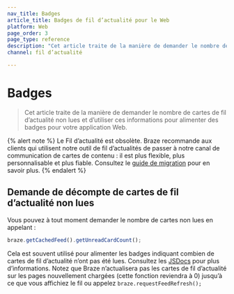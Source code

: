 ```yaml
---
nav_title: Badges
article_title: Badges de fil d’actualité pour le Web
platform: Web
page_order: 3
page_type: reference
description: "Cet article traite de la manière de demander le nombre de cartes de fil d’actualité non lues et d’utiliser ces informations pour alimenter des badges pour votre application Web."
channel: fil d’actualité

---
```


# Badges

> Cet article traite de la manière de demander le nombre de cartes de fil d’actualité non lues et d’utiliser ces informations pour alimenter des badges pour votre application Web.

{% alert note %}
Le Fil d’actualité est obsolète. Braze recommande aux clients qui utilisent notre outil de fil d’actualités de passer à notre canal de communication de cartes de contenu : il est plus flexible, plus personnalisable et plus fiable. Consultez le [guide de migration]({{site.baseurl}}/user_guide/message_building_by_channel/content_cards/migrating_from_news_feed/) pour en savoir plus.
{% endalert %}

## Demande de décompte de cartes de fil d’actualité non lues

Vous pouvez à tout moment demander le nombre de cartes non lues en appelant :

``` javascript
braze.getCachedFeed().getUnreadCardCount();
```

Cela est souvent utilisé pour alimenter les badges indiquant combien de cartes de fil d’actualité n’ont pas été lues. Consultez les [JSDocs][17] pour plus d’informations. Notez que Braze n’actualisera pas les cartes de fil d’actualité sur les pages nouvellement chargées (cette fonction reviendra à 0) jusqu’à ce que vous affichiez le fil ou appelez `braze.requestFeedRefresh();`

[17]: https://js.appboycdn.com/web-sdk/latest/doc/classes/braze.feed.html
